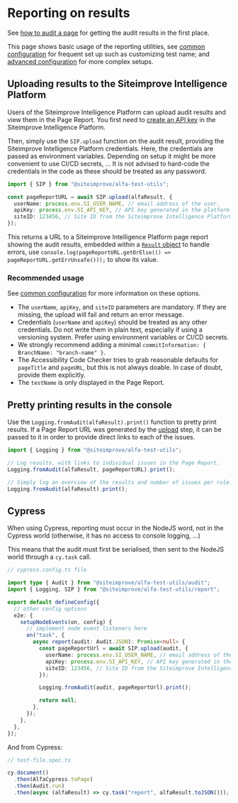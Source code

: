 # Reporting on results

See [how to audit a page](../auditing/basic.md) for getting the audit results in the first place.

This page shows basic usage of the reporting utilities, see [common configuration](./configuration.md) for frequent set up such as customizing test name; and [advanced configuration](./advanced.md) for more complex setups.

## Uploading results to the Siteimprove Intelligence Platform

Users of the Siteimprove Intelligence Platform can upload audit results and view them in the Page Report. You first need to [create an API key](https://my2.siteimprove.com/Integrations/Api/ManageApiKeys) in the Siteimprove Intelligence Platform.

Then, simply use the `SIP.upload` function on the audit result, providing the Siteimprove Intelligence Platform credentials. Here, the credentials are passed as environment variables. Depending on setup it might be more convenient to use CI/CD secrets, … It is not advised to hard-code the credentials in the code as these should be treated as any password.

```typescript
import { SIP } from "@siteimprove/alfa-test-utils";

const pageReportURL = await SIP.upload(alfaResult, {
  userName: process.env.SI_USER_NAME, // email address of the user.
  apiKey: process.env.SI_API_KEY, // API key generated in the platform.
  siteID: 123456, // Site ID from the Siteimprove Intelligence Platform.
});
```

This returns a URL to a Siteimprove Intelligence Platform page report showing the audit results, embedded within a [`Result` object](https://github.com/Siteimprove/alfa/blob/main/docs/api/alfa-result.md) to handle errors, use `console.log(pageReportURL.getOrElse(() => pageReportURL.getErrUnsafe()));` to show its value.

### Recommended usage

See [common configuration](./configuration.md#including-commit-information) for more information on these options.

* The `userName`, `apiKey`, and `siteID` parameters are mandatory. If they are missing, the upload will fail and return an error message.
* Credentials (`userName` and `apiKey`) should be treated as any other credentials. Do not write them in plain text, especially if using a versioning system. Prefer using environment variables or CI/CD secrets.
* We strongly recommend adding a minimal `commitInformation: { BranchName: "branch-name" }`.
* The Accessibility Code Checker tries to grab reasonable defaults for `pageTitle` and `pageURL`, but this is not always doable. In case of doubt, provide them explicitly.
* The `testName` is only displayed in the Page Report.

## Pretty printing results in the console

Use the `Logging.fromAudit(alfaResult).print()` function to pretty print results. If a Page Report URL was generated by the [upload](#uploading-results-to-the-siteimprove-intelligence-platform) step, it can be passed to it in order to provide direct links to each of the issues.

```typescript
import { Logging } from "@siteimprove/alfa-test-utils";

// Log results, with links to individual issues in the Page Report.
Logging.fromAudit(alfaResult, pageReportURL).print();

// Simply log an overview of the results and number of issues per rule.
Logging.fromAudit(alfaResult).print();
```

## Cypress

When using Cypress, reporting must occur in the NodeJS word, not in the Cypress world (otherwise, it has no access to console logging, …)

This means that the audit must first be serialised, then sent to the NodeJS world through a `cy.task` call.

```typescript
// cypress.config.ts file

import type { Audit } from "@siteimprove/alfa-test-utils/audit";
import { Logging, SIP } from "@siteimprove/alfa-test-utils/report";

export default defineConfig({
  // other config options
  e2e: {
    setupNodeEvents(on, config) {
      // implement node event listeners here
      on("task", {
        async report(audit: Audit.JSON): Promise<null> {
          const pageReportUrl = await SIP.upload(audit, {
            userName: process.env.SI_USER_NAME, // email address of the user.
            apiKey: process.env.SI_API_KEY, // API key generated in the platform.
            siteID: 123456, // Site ID from the Siteimprove Intelligence Platform.
          });

          Logging.fromAudit(audit, pageReportUrl).print();

          return null;
        },
      });
    },
  },
});
```

And from Cypress:

```typescript
// test-file.spec.ts

cy.document()
  .then(AlfaCypress.toPage)
  .then(Audit.run)
  .then(async (alfaResult) => cy.task("report", alfaResult.toJSON()));
```
